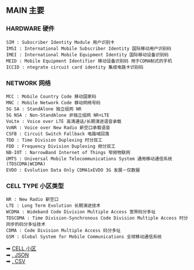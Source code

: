 ## MAIN 主要

### HARDWARE 硬件

    SIM : Subscriber Identity Module 用户识别卡
    IMSI : International Mobile Subscriber Identity 国际移动用户识别码
    IMEI : International Mobile Equipment Identity 国际移动设备识别码
    MEID : Mobile Equipment Identifier 移动设备识别码 用于CDMA制式的手机
    ICCID : ntegrate circuit card identity 集成电路卡识别码

### NETWORK 网络

    MCC : Mobile Country Code 移动国家码
    MNC : Mobile Network Code 移动网络号码
    5G SA : StandAlone 独立组网 NR
    5G NSA : Non-StandAlone 非独立组网 NR+LTE
    VoLte : Voice over LTE 高清通话/长期演进语音承载
    VoNR : Voice over New Radio 新空口承载语音
    CSFB : Circuit Switch Fallback 电路域回落
    TDD : Time Division Duplexing 时分双工
    FDD : Frequency Division Duplexing 频分双工
    NB-IOT : NarrowBand Internet of Things 窄频物联网
    UMTS : Universal Mobile Telecommunications System 通用移动通信系统(TDSCDMA|WCDMA)
    EVDO : Evolution Data Only CDMA1xEVDO 3G 发展－仅数据

### CELL TYPE 小区类型

    NR : New Radio 新空口
    LTE : Long Term Evolution 长期演进技术 
    WCDMA : Wideband Code Division Multiple Access 宽带码分多址 
    TDSCDMA : Time Division-Synchronous Code Division Multiple Access 时分同步的码分多址技术 
    CDMA : Code Division Multiple Access 码分多址 
    GSM : Global System for Mobile Communications 全球移动通信系统 

➡ [CELL 小区](2022-07-28-CELL.md)  
➡ [. JSON](2022-07-28-JSON.md)  
➡ [. CSV](2022-07-28-CSV.md)  